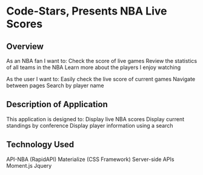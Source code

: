 # Code-Stars, Presents NBA Live Scores 

## Overview

As an NBA fan I want to:
Check the score of live games
Review the statistics of all teams in the NBA
Learn more about the players I enjoy watching

As the user I want to:
Easily check the live score of current games
Navigate between pages 
Search by player name

## Description of Application

This application is designed to:
Display live NBA scores
Display current standings by conference
Display player information using a search

## Technology Used
API-NBA (RapidAPI)
Materialize (CSS Framework)
Server-side APIs
Moment.js
Jquery

